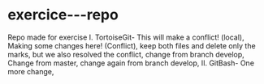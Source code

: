 # exercice---repo
Repo made for exercise
I. TortoiseGit-
This will make a conflict! (local),
Making some changes here! (Conflict),
keep both files and delete only the marks,
but we also resolved the conflict,
change from branch develop,
Change from master,
change again from branch develop,
II. GitBash-
One more change,